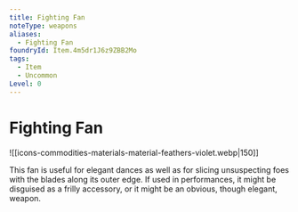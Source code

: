 ```yaml
---
title: Fighting Fan
noteType: weapons
aliases:
  - Fighting Fan
foundryId: Item.4m5dr1J6z9ZBB2Mo
tags:
  - Item
  - Uncommon
Level: 0
---
```


# Fighting Fan
![[icons-commodities-materials-material-feathers-violet.webp|150]]

This fan is useful for elegant dances as well as for slicing unsuspecting foes with the blades along its outer edge. If used in performances, it might be disguised as a frilly accessory, or it might be an obvious, though elegant, weapon.
